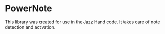 # PowerNote
This library was created for use in the Jazz Hand code. It takes care of note detection and activation.
